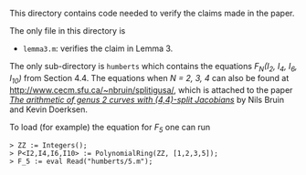 This directory contains code needed to verify the claims made in the paper. 

The only file in this directory is 

- `lemma3.m`: verifies the claim in Lemma 3.

The only sub-directory is `humberts` which contains the equations *F<sub>N</sub>(I<sub>2</sub>, I<sub>4</sub>, I<sub>6</sub>, I<sub>10</sub>)* from Section 4.4. The equations when *N = 2, 3, 4* can also be found at http://www.cecm.sfu.ca/~nbruin/splitigusa/, which is attached to the paper [*The arithmetic of genus 2 curves with (4,4)-split Jacobians*](https://doi.org/10.4153/CJM-2011-039-3) by Nils Bruin and Kevin Doerksen. 

To load (for example) the equation for *F<sub>5</sub>* one can run
```
> ZZ := Integers();
> P<I2,I4,I6,I10> := PolynomialRing(ZZ, [1,2,3,5]);
> F_5 := eval Read("humberts/5.m");
```
